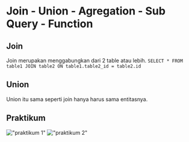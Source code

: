 # Join - Union - Agregation - Sub Query - Function

## Join
Join merupakan menggabungkan dari 2 table atau lebih.
``` SELECT * FROM table1 JOIN table2 ON table1.table2_id = table2.id ```
## Union
Union itu sama seperti join hanya harus sama entitasnya. 


## Praktikum 
!["praktikum 1"](./screenshots/2_select.png)
!["praktikum 2"](./screenshots/3_update.png)